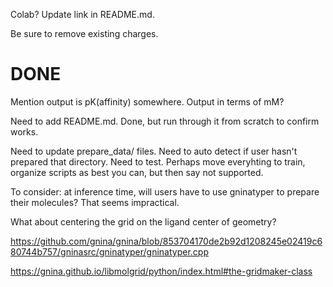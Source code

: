 Colab? Update link in README.md.

Be sure to remove existing charges.

# DONE

Mention output is pK(affinity) somewhere. Output in terms of mM?

Need to add README.md. Done, but run through it from scratch to confirm works.

Need to update prepare_data/ files. Need to auto detect if user hasn't prepared
that directory. Need to test. Perhaps move everyhting to train, organize scripts
as best you can, but then say not supported.

To consider: at inference time, will users have to use gninatyper to prepare
their molecules? That seems impractical.

What about centering the grid on the ligand center of geometry?

https://github.com/gnina/gnina/blob/853704170de2b92d1208245e02419c680744b757/gninasrc/gninatyper/gninatyper.cpp

https://gnina.github.io/libmolgrid/python/index.html#the-gridmaker-class

